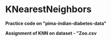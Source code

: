 # **KNearestNeighbors**

**Practice code on "pima-indian-diabetes-data"**

**Assignment of KNN on dataset - "Zoo.csv**

